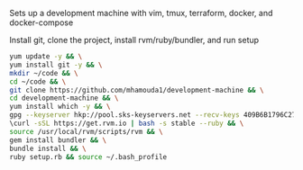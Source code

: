 Sets up a development machine with vim, tmux, terraform, docker, and docker-compose

Install git, clone the project, install rvm/ruby/bundler, and run setup
```bash
yum update -y && \
yum install git -y && \
mkdir ~/code && \
cd ~/code && \
git clone https://github.com/mhamouda1/development-machine && \
cd development-machine && \
yum install which -y && \
gpg --keyserver hkp://pool.sks-keyservers.net --recv-keys 409B6B1796C275462A1703113804BB82D39DC0E3 7D2BAF1CF37B13E2069D6956105BD0E739499BDB && \
\curl -sSL https://get.rvm.io | bash -s stable --ruby && \
source /usr/local/rvm/scripts/rvm && \
gem install bundler && \
bundle install && \
ruby setup.rb && source ~/.bash_profile
```
